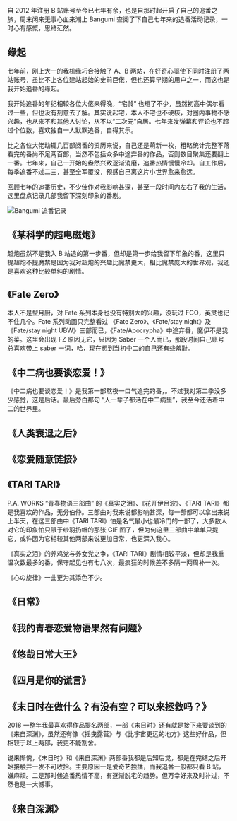 [pixiv: 72479757]: # 'https://i.loli.net/2019/03/17/5c8df93f55cbd.jpg'

自 2012 年注册 B 站账号至今已七年有余，也是自那时起开启了自己的追番之旅，周末闲来无事心血来潮上 Bangumi 查阅了下自己七年来的追番活动记录，一时心有感慨，思绪茫然。

## 缘起

七年前，刚上大一的我机缘巧合接触了 A、B 两站，在好奇心驱使下同时注册了两站账号，虽比不上各位建站起始的史前巨佬，但也还算早期的用户之一，而这也是我开始追番的缘起。

我开始追番的年纪相较各位大佬来得晚，“宅龄” 也短了不少，虽然初高中偶尔看过一些，但也没有刻意去了解。其实说起宅，本人不宅也不硬核，对圈内事物不感兴趣，也从来不和其他人讨论，从不以“二次元”自居。七年来发弹幕和评论也不超过个位数，喜欢独自一人默默追番，自得其乐。

比之各位大佬动辄几百部阅番的资历来说，自己还是萌新一枚，粗略统计完整不落看完的番尚不足两百部，当然不包括众多中途弃番的作品，否则数目聚集还要翻上一番。七年来，自己一开始的盎然兴致逐渐消磨，追番热情慢慢冷却。自工作后，每季追番不过二三，甚至全军覆没，预感自己离这片小世界愈来愈远。

回顾七年的追番历史，不少佳作对我影响甚深，甚至一段时间内左右了我的生活，这里盘点记录几部我留下深刻印象的番剧。

![Bangumi 追番记录](https://i.loli.net/2019/03/17/5c8e0fb6ade16.png)

## 《某科学的超电磁炮》

超炮虽然不是我入 B 站追的第一步番，但却是第一步给我留下印象的番，这里只提超炮不提魔禁是因为我对超炮的兴趣比魔禁更大，相比魔禁庞大的世界观，我还是喜欢这种比较单纯的剧情。

## 《Fate Zero》

本人不是型月厨，对 Fate 系列本身也没有特别大的兴趣，没玩过 FGO，英灵也记不住几个。Fate 系列动画只完整看过 《Fate Zero》、《Fate/stay night》及《Fate/stay night UBW》三部而已，《Fate/Apocrypha》中途弃番，魔伊不是我的菜。这里会出现 FZ 原因无它，只因为 Saber 一个人而已，那段时间自己账号总喜欢带上 saber 一词，哈，现在想到当初中二的自己还有些羞耻。

## 《中二病也要谈恋爱！》

《中二病也要谈恋爱！》是我第一部熬夜一口气追完的番，。不过我对第二季没多少感觉，这是后话。最后旁白那句 “人一辈子都活在中二病里”，我至今还活着中二的世界里。

## 《人类衰退之后》

## 《恋爱随意链接》

## 《TARI TARI》

P.A. WORKS “青春物语三部曲” 的《真实之泪》、《花开伊吕波》、《TARI TARI》都是我喜欢的作品，无分伯仲。三部曲对我来说都影响甚深，每一部都可以拿出来说上半天，在这三部曲中《TARI TARI》怕是名气最小也最冷门的一部了，大多数人对它的印象怕只限于纱羽扔帽的那张 GIF 图了，但为何这里三部曲中单单只提它，或许因为它相较其他两部来说更加日常，也更深入我心。

《真实之泪》的养鸡党与养女党之争，《TARI TARI》剧情相较平淡，但却是我重温次数最多的番，保守起见也有七八次，最疯狂的时候差不多隔一两周补一次。

《心の旋律》一曲更为其添色不少。

## 《日常》

## 《我的青春恋爱物语果然有问题》

## 《悠哉日常大王》

## 《四月是你的谎言》

## 《末日时在做什么？有没有空？可以来拯救吗？》

2018 一整年我最喜欢得作品提名两部，一部《末日时》还有就是接下来要谈到的《来自深渊》，虽然还有像《摇曳露营》与《比宇宙更远的地方》这些好作品，但相较于以上两部，我更不能割舍。

说来惭愧，《末日时》和《来自深渊》两部番我都是后知后觉，都是在完结之后开始接触并一发不可收拾。主要原因一是爱奇艺独播，而我追番一般都只看 B 站，嫌麻烦。二是那时候追番热情不高，有逐渐脱宅的趋势。但万幸好来及时补过，不然也是一大憾事。

## 《来自深渊》
